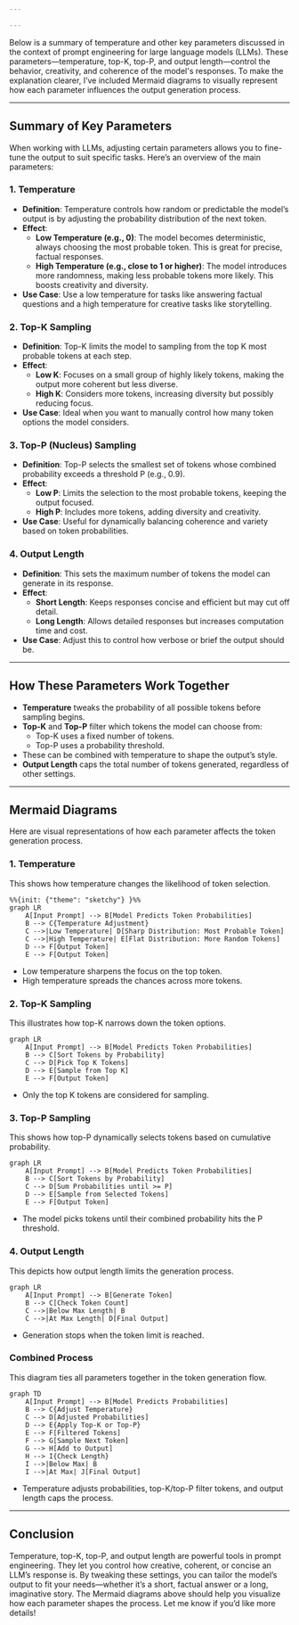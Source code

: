 ```yaml
---

---
```



Below is a summary of temperature and other key parameters discussed in the context of prompt engineering for large language models (LLMs). These parameters—temperature, top-K, top-P, and output length—control the behavior, creativity, and coherence of the model's responses. To make the explanation clearer, I’ve included Mermaid diagrams to visually represent how each parameter influences the output generation process.

---

## Summary of Key Parameters

When working with LLMs, adjusting certain parameters allows you to fine-tune the output to suit specific tasks. Here’s an overview of the main parameters:

### 1. Temperature
- **Definition**: Temperature controls how random or predictable the model’s output is by adjusting the probability distribution of the next token.
- **Effect**:
  - **Low Temperature (e.g., 0)**: The model becomes deterministic, always choosing the most probable token. This is great for precise, factual responses.
  - **High Temperature (e.g., close to 1 or higher)**: The model introduces more randomness, making less probable tokens more likely. This boosts creativity and diversity.
- **Use Case**: Use a low temperature for tasks like answering factual questions and a high temperature for creative tasks like storytelling.

### 2. Top-K Sampling
- **Definition**: Top-K limits the model to sampling from the top K most probable tokens at each step.
- **Effect**:
  - **Low K**: Focuses on a small group of highly likely tokens, making the output more coherent but less diverse.
  - **High K**: Considers more tokens, increasing diversity but possibly reducing focus.
- **Use Case**: Ideal when you want to manually control how many token options the model considers.

### 3. Top-P (Nucleus) Sampling
- **Definition**: Top-P selects the smallest set of tokens whose combined probability exceeds a threshold P (e.g., 0.9).
- **Effect**:
  - **Low P**: Limits the selection to the most probable tokens, keeping the output focused.
  - **High P**: Includes more tokens, adding diversity and creativity.
- **Use Case**: Useful for dynamically balancing coherence and variety based on token probabilities.

### 4. Output Length
- **Definition**: This sets the maximum number of tokens the model can generate in its response.
- **Effect**:
  - **Short Length**: Keeps responses concise and efficient but may cut off detail.
  - **Long Length**: Allows detailed responses but increases computation time and cost.
- **Use Case**: Adjust this to control how verbose or brief the output should be.

---

## How These Parameters Work Together
- **Temperature** tweaks the probability of all possible tokens before sampling begins.
- **Top-K** and **Top-P** filter which tokens the model can choose from:
  - Top-K uses a fixed number of tokens.
  - Top-P uses a probability threshold.
- These can be combined with temperature to shape the output’s style.
- **Output Length** caps the total number of tokens generated, regardless of other settings.

---

## Mermaid Diagrams

Here are visual representations of how each parameter affects the token generation process.

### 1. Temperature
This shows how temperature changes the likelihood of token selection.

```mermaid
%%{init: {"theme": "sketchy"} }%%
graph LR
    A[Input Prompt] --> B[Model Predicts Token Probabilities]
    B --> C{Temperature Adjustment}
    C -->|Low Temperature| D[Sharp Distribution: Most Probable Token]
    C -->|High Temperature| E[Flat Distribution: More Random Tokens]
    D --> F[Output Token]
    E --> F[Output Token]
```

- Low temperature sharpens the focus on the top token.
- High temperature spreads the chances across more tokens.

### 2. Top-K Sampling
This illustrates how top-K narrows down the token options.

```mermaid
graph LR
    A[Input Prompt] --> B[Model Predicts Token Probabilities]
    B --> C[Sort Tokens by Probability]
    C --> D[Pick Top K Tokens]
    D --> E[Sample from Top K]
    E --> F[Output Token]
```

- Only the top K tokens are considered for sampling.

### 3. Top-P Sampling
This shows how top-P dynamically selects tokens based on cumulative probability.

```mermaid
graph LR
    A[Input Prompt] --> B[Model Predicts Token Probabilities]
    B --> C[Sort Tokens by Probability]
    C --> D[Sum Probabilities until >= P]
    D --> E[Sample from Selected Tokens]
    E --> F[Output Token]
```

- The model picks tokens until their combined probability hits the P threshold.

### 4. Output Length
This depicts how output length limits the generation process.

```mermaid
graph LR
    A[Input Prompt] --> B[Generate Token]
    B --> C[Check Token Count]
    C -->|Below Max Length| B
    C -->|At Max Length| D[Final Output]
```

- Generation stops when the token limit is reached.

### Combined Process
This diagram ties all parameters together in the token generation flow.

```mermaid
graph TD
    A[Input Prompt] --> B[Model Predicts Probabilities]
    B --> C{Adjust Temperature}
    C --> D[Adjusted Probabilities]
    D --> E{Apply Top-K or Top-P}
    E --> F[Filtered Tokens]
    F --> G[Sample Next Token]
    G --> H[Add to Output]
    H --> I{Check Length}
    I -->|Below Max| B
    I -->|At Max| J[Final Output]
```

- Temperature adjusts probabilities, top-K/top-P filter tokens, and output length caps the process.

---

## Conclusion
Temperature, top-K, top-P, and output length are powerful tools in prompt engineering. They let you control how creative, coherent, or concise an LLM’s response is. By tweaking these settings, you can tailor the model’s output to fit your needs—whether it’s a short, factual answer or a long, imaginative story. The Mermaid diagrams above should help you visualize how each parameter shapes the process. Let me know if you’d like more details!